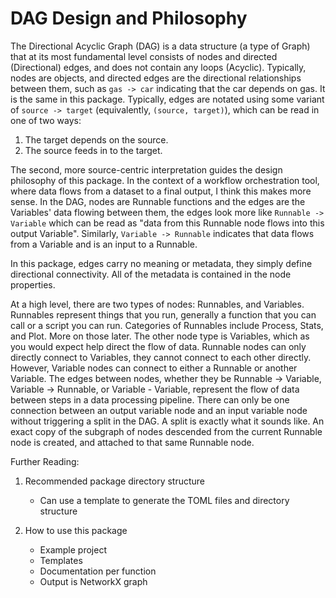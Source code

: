 # DAG Design and Philosophy

The Directional Acyclic Graph (DAG) is a data structure (a type of Graph) that at its most fundamental level consists of nodes and directed (Directional) edges, and does not contain any loops (Acyclic). Typically, nodes are objects, and directed edges are the directional relationships between them, such as `gas -> car` indicating that the car depends on gas. It is the same in this package. Typically, edges are notated using some variant of `source -> target` (equivalently, `(source, target)`), which can be read in one of two ways:

1. The target depends on the source.
2. The source feeds in to the target.

The second, more source-centric interpretation guides the design philosophy of this package. In the context of a workflow orchestration tool, where data flows from a dataset to a final output, I think this makes more sense. In the DAG, nodes are Runnable functions and the edges are the Variables' data flowing between them, the edges look more like `Runnable -> Variable` which can be read as "data from this Runnable node flows into this output Variable". Similarly, `Variable -> Runnable` indicates that data flows from a Variable and is an input to a Runnable.

In this package, edges carry no meaning or metadata, they simply define directional connectivity. All of the metadata is contained in the node properties.

At a high level, there are two types of nodes: Runnables, and Variables. Runnables represent things that you run, generally a function that you can call or a script you can run. Categories of Runnables include Process, Stats, and Plot. More on those later. The other node type is Variables, which as you would expect help direct the flow of data. Runnable nodes can only directly connect to Variables, they cannot connect to each other directly. However, Variable nodes can connect to either a Runnable or another Variable. The edges between nodes, whether they be Runnable -> Variable, Variable -> Runnable, or Variable - Variable, represent the flow of data between steps in a data processing pipeline. There can only be one connection between an output variable node and an input variable node without triggering a split in the DAG. A split is exactly what it sounds like. An exact copy of the subgraph of nodes descended from the current  Runnable node is created, and attached to that same Runnable node.

Further Reading:

1. Recommended package directory structure
    - Can use a template to generate the TOML files and directory structure

2. How to use this package
    - Example project
    - Templates
    - Documentation per function
    - Output is NetworkX graph